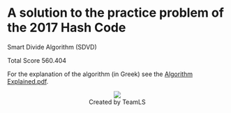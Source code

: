 # A solution to the practice problem of the 2017 Hash Code


Smart Divide Algorithm (SDVD)

Total Score 560.404

For the explanation of the algorithm (in Greek) see the [Algorithm Explained.pdf](https://github.com/Thanasis1101/Hash-Code-2017-Practice-Test-Pizza-Problem-/blob/master/Algorithm%20Explained.pdf).

<p align="center">
  <img src="https://github.com/Thanasis1101/Hash-Code-2017-Practice-Test-Pizza-Problem-/blob/master/TeamLS%20Logo.png?raw=true">
  <br>Created by TeamLS
</p>
